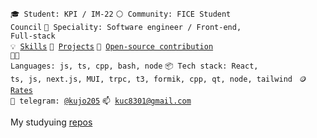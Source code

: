 <code>🎓 Student: KPI / IM-22</code>
<code>⚪ Community: FICE Student Council</code>
<code>👷 Speciality: Software engineer / Front-end, Full-stack </code><br>
<code>💡 [Skills](SKILLS.md)</code>
<code>🧻 [Projects](PROJECTS.md)</code>
<code>👀 [Open-source contribution](CONTRIBUTION.md)</code><br>
<code>🧑‍💻 Languages: js, ts, cpp, bash, node</code>
<code>📦 Tech stack: React, ts, js, next.js, MUI, trpc, t3, formik, cpp, qt, node, tailwind </code>
<code>🪙 [Rates](RATES.md)</code><br>
<code>💬 telegram: [@kujo205](https://telegram.me/kujo005)</code>
<code>📫 kuc8301@gmail.com</code>

My studyuing [repos](https://github.com/KPI-kujo205)  

